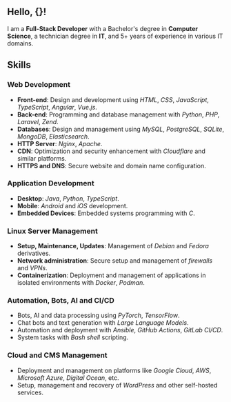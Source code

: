 ## Hello, {}!

I am a **Full-Stack Developer** with a Bachelor's degree in
**Computer Science**, a technician degree in **IT**, and 5+ years of experience
in various IT domains.

## Skills

### Web Development

- **Front-end**: Design and development using *HTML*, *CSS*, *JavaScript*,
  *TypeScript*, *Angular*, *Vue.js*.
- **Back-end**: Programming and database management with *Python*, *PHP*,
  *Laravel*, *Zend*.
- **Databases**: Design and management using *MySQL*, *PostgreSQL*, *SQLite*,
  *MongoDB*, *Elasticsearch*.
- **HTTP Server**: *Nginx*, *Apache*.
- **CDN**: Optimization and security enhancement with *Cloudflare* and similar
  platforms.
- **HTTPS and DNS**: Secure website and domain name configuration.

### Application Development

- **Desktop**: *Java*, *Python*, *TypeScript*.
- **Mobile**: *Android* and *iOS* development.
- **Embedded Devices**: Embedded systems programming with *C*.

### Linux Server Management

- **Setup, Maintenance, Updates**: Management of *Debian* and *Fedora*
  derivatives.
- **Network administration**: Secure setup and management of *firewalls* and
  *VPNs*.
- **Containerization**: Deployment and management of applications in isolated
environments with *Docker*, *Podman*.

### Automation, Bots, AI and CI/CD

- Bots, AI and data processing using *PyTorch*, *TensorFlow*.
- Chat bots and text generation with *Large Language Models*.
- Automation and deployment with *Ansible*, *GitHub Actions*, *GitLab CI/CD*.
- System tasks with *Bash shell* scripting.

### Cloud and CMS Management
- Deployment and management on platforms like *Google Cloud*, *AWS*,
  *Microsoft Azure*, *Digital Ocean*, etc.
- Setup, management and recovery of *WordPress* and other self-hosted services.
